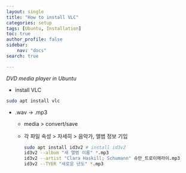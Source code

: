 ```yaml
---
layout: single
title: "How to install VLC"
categories: setup
tags: [Ubuntu, Installation]
toc: true
author_profile: false
sidebar:
    nav: "docs"
search: true

---
```


*DVD media player in Ubuntu*

- install VLC

```bash
sudo apt install vlc
```



- .wav -> .mp3

  - media > convert/save

  - 각 파일 속성 > 자세히 > 음악가, 앨범 정보 기입

    ```bash
    sudo apt install id3v2 # install id3v2
    id3v2 --album "새 앨범 이름" *.mp3
    id3v2 --artist "Clara Haskill; Schumann" 슈만_트로이메라이.mp3
    id3v2 --TYER "새로운 년도" *.mp3
    ```
    
